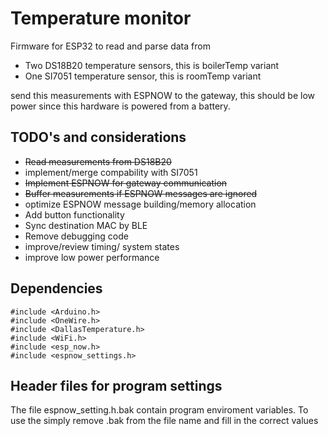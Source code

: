 # Temperature monitor
Firmware for ESP32 to read and parse data from
* Two DS18B20 temperature sensors, this is boilerTemp variant
* One SI7051 temperature sensor, this is roomTemp variant

send this measurements with ESPNOW to the gateway, this should be low power since this hardware is powered from a battery.

## TODO's and considerations
* ~~Read measurements from DS18B20~~
* implement/merge compability with SI7051
* ~~Implement ESPNOW for gateway communication~~
* ~~Buffer measurements if ESPNOW messages are ignored~~
* optimize ESPNOW message building/memory allocation
* Add button functionality
* Sync destination MAC by BLE
* Remove debugging code
* improve/review timing/ system states
* improve low power performance



## Dependencies
```
#include <Arduino.h>
#include <OneWire.h>
#include <DallasTemperature.h>
#include <WiFi.h>
#include <esp_now.h>
#include <espnow_settings.h>
```

## Header files for program settings
The file espnow_setting.h.bak contain program enviroment variables. To use the simply remove .bak from the file name and fill in the correct values
